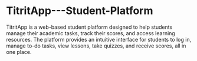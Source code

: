 # TitritApp---Student-Platform
TitritApp is a web-based student platform designed to help students manage their academic tasks, track their scores, and access learning resources. The platform provides an intuitive interface for students to log in, manage to-do tasks, view lessons, take quizzes, and receive scores, all in one place.
